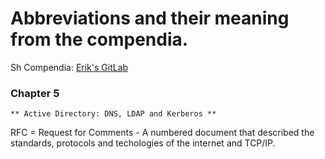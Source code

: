# **Abbreviations and their meaning from the compendia.**
Sh
Compendia: [Erik's GitLab](https://gitlab.com/erikhje/dcsg1005/-/blob/master/compendia.md#markdown)

### Chapter 5
    ** Active Directory: DNS, LDAP and Kerberos **
RFC = Request for Comments
    - A numbered document that described the standards, protocols and techologies
    of the internet and TCP/IP.